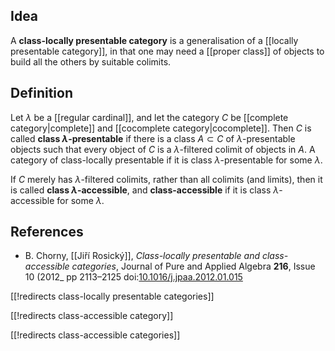 ## Idea

A **class-locally presentable category** is a generalisation of a [[locally presentable category]], in that one may need a [[proper class]] of objects to build all the others by suitable colimits.

## Definition

Let $\lambda$ be a [[regular cardinal]], and let the category $C$ be [[complete category|complete]] and [[cocomplete category|cocomplete]]. Then $C$ is called **class $\lambda$-presentable** if there is a class $A \subset C$ of $\lambda$-presentable objects such that every object of $C$ is a $\lambda$-filtered colimit of objects in $A$. A category of class-locally presentable if it is class $\lambda$-presentable for some $\lambda$.

If $C$ merely has $\lambda$-filtered colimits, rather than all colimits (and limits), then it is called **class $\lambda$-accessible**, and **class-accessible** if it is class $\lambda$-accessible for some $\lambda$.

## References

* B. Chorny, [[Jiří Rosický]], _Class-locally presentable and class-accessible categories_, Journal of Pure and Applied Algebra
**216**, Issue 10 (2012_ pp 2113–2125 doi:[10.1016/j.jpaa.2012.01.015](https://doi.org/10.1016/j.jpaa.2012.01.015)

[[!redirects class-locally presentable categories]]


[[!redirects class-accessible category]]

[[!redirects class-accessible categories]]

